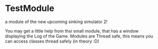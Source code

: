 # TestModule
a module of the new upcoming sinking simulator 2!

You may get a little help from thsi small module, that has a window displaying the Log of the Game.
Modules are Thread safe, this means you can access classes thread safely (in theory :D)
